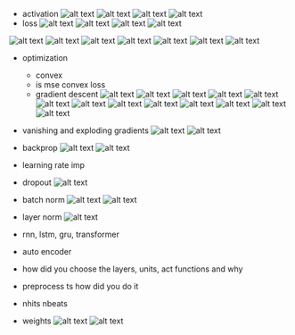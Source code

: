 - activation
![alt text](image-3.png)
![alt text](image-4.png)
![alt text](image-5.png)
![alt text](image-23.png)
- loss
![alt text](image-6.png)
![alt text](image-7.png)
![alt text](image-8.png)
![alt text](image-9.png)

![alt text](image-10.png)
![alt text](image-11.png)
![alt text](image-12.png)
![alt text](image-13.png)
![alt text](image-14.png)
![alt text](image-15.png)
![alt text](image-16.png)
- optimization
    - convex
    - is mse convex loss
    - gradient descent
    ![alt text](image.png)
    ![alt text](image-17.png)
    ![alt text](image-18.png)
    ![alt text](image-19.png)
    ![alt text](image-20.png)
    ![alt text](image-22.png)
    ![alt text](image-26.png)
    ![alt text](image-27.png)
    ![alt text](image-28.png)
    ![alt text](image-29.png)
    ![alt text](image-30.png)
    ![alt text](image-31.png)
    ![alt text](image-32.png)
- vanishing and exploding gradients
![alt text](image-33.png)
![alt text](image-34.png)
- backprop
![alt text](image-1.png)
![alt text](image-2.png)
- learning rate imp

- dropout
![alt text](image-35.png)
- batch norm
![alt text](image-21.png)
![alt text](image-36.png)

- layer norm 
![alt text](image-38.png)

- rnn, lstm, gru, transformer
- auto encoder

- how did you choose the layers, units, act functions and why
- preprocess ts how did you do it
- nhits nbeats
- weights
![alt text](image-24.png)
![alt text](image-25.png)


